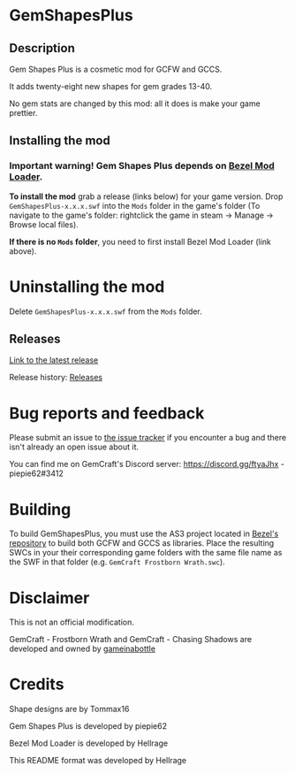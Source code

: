 # GemShapesPlus

## Description
Gem Shapes Plus is a cosmetic mod for GCFW and GCCS.

It adds twenty-eight new shapes for gem grades 13-40.

No gem stats are changed by this mod: all it does is make your game prettier.

## Installing the mod
### Important warning! Gem Shapes Plus depends on [Bezel Mod Loader](https://github.com/gemforce-team/BezelModLoader).

**To install the mod** grab a release (links below) for your game version. Drop `GemShapesPlus-x.x.x.swf` into the `Mods` folder in the game's folder (To navigate to the game's folder: rightclick the game in steam -> Manage -> Browse local files).

**If there is no `Mods` folder**, you need to first install Bezel Mod Loader (link above).


# Uninstalling the mod
Delete `GemShapesPlus-x.x.x.swf` from the `Mods` folder.


## Releases
[Link to the latest release](https://github.com/piepie62/GemShapesPlus/releases/latest)

Release history: [Releases](https://github.com/piepie62/GemShapesPlus/releases)


# Bug reports and feedback
Please submit an issue to [the issue tracker](https://github.com/piepie62/GemShapesPlus/issues) if you encounter a bug and there isn't already an open issue about it.

You can find me on GemCraft's Discord server: https://discord.gg/ftyaJhx - piepie62#3412

# Building
To build GemShapesPlus, you must use the AS3 project located in [Bezel's repository](https://github.com/gemforce-team/BezelModLoader) to build both GCFW and GCCS as libraries.
Place the resulting SWCs in your their corresponding game folders with the same file name as the SWF in that folder (e.g. `GemCraft Frostborn Wrath.swc`).

# Disclaimer
This is not an official modification.

GemCraft - Frostborn Wrath and GemCraft - Chasing Shadows are developed and owned by [gameinabottle](http://gameinabottle.com/)


# Credits
Shape designs are by Tommax16

Gem Shapes Plus is developed by piepie62

Bezel Mod Loader is developed by Hellrage

This README format was developed by Hellrage
